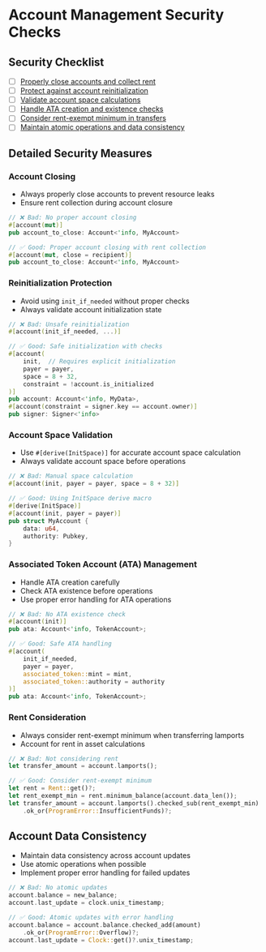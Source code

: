 # Account Management Security Checks

## Security Checklist

- [ ] [Properly close accounts and collect rent](#account-closing)
- [ ] [Protect against account reinitialization](#reinitialization-protection)
- [ ] [Validate account space calculations](#account-space-validation)
- [ ] [Handle ATA creation and existence checks](#associated-token-account-ata-management)
- [ ] [Consider rent-exempt minimum in transfers](#rent-consideration)
- [ ] [Maintain atomic operations and data consistency](#account-data-consistency)

## Detailed Security Measures

### Account Closing

- Always properly close accounts to prevent resource leaks
- Ensure rent collection during account closure

```rust
// ❌ Bad: No proper account closing
#[account(mut)]
pub account_to_close: Account<'info, MyAccount>

// ✅ Good: Proper account closing with rent collection
#[account(mut, close = recipient)]
pub account_to_close: Account<'info, MyAccount>
```

### Reinitialization Protection

- Avoid using `init_if_needed` without proper checks
- Always validate account initialization state

```rust
// ❌ Bad: Unsafe reinitialization
#[account(init_if_needed, ...)]

// ✅ Good: Safe initialization with checks
#[account(
    init,  // Requires explicit initialization
    payer = payer,
    space = 8 + 32,
    constraint = !account.is_initialized
)]
pub account: Account<'info, MyData>,
#[account(constraint = signer.key == account.owner)]
pub signer: Signer<'info>
```

### Account Space Validation

- Use `#[derive(InitSpace)]` for accurate account space calculation
- Always validate account space before operations

```rust
// ❌ Bad: Manual space calculation
#[account(init, payer = payer, space = 8 + 32)]

// ✅ Good: Using InitSpace derive macro
#[derive(InitSpace)]
#[account(init, payer = payer)]
pub struct MyAccount {
    data: u64,
    authority: Pubkey,
}
```

### Associated Token Account (ATA) Management

- Handle ATA creation carefully
- Check ATA existence before operations
- Use proper error handling for ATA operations

```rust
// ❌ Bad: No ATA existence check
#[account(init)]
pub ata: Account<'info, TokenAccount>;

// ✅ Good: Safe ATA handling
#[account(
    init_if_needed,
    payer = payer,
    associated_token::mint = mint,
    associated_token::authority = authority
)]
pub ata: Account<'info, TokenAccount>;
```

### Rent Consideration

- Always consider rent-exempt minimum when transferring lamports
- Account for rent in asset calculations

```rust
// ❌ Bad: Not considering rent
let transfer_amount = account.lamports();

// ✅ Good: Consider rent-exempt minimum
let rent = Rent::get()?;
let rent_exempt_min = rent.minimum_balance(account.data_len());
let transfer_amount = account.lamports().checked_sub(rent_exempt_min)
    .ok_or(ProgramError::InsufficientFunds)?;
```

## Account Data Consistency

- Maintain data consistency across account updates
- Use atomic operations when possible
- Implement proper error handling for failed updates

```rust
// ❌ Bad: No atomic updates
account.balance = new_balance;
account.last_update = clock.unix_timestamp;

// ✅ Good: Atomic updates with error handling
account.balance = account.balance.checked_add(amount)
    .ok_or(ProgramError::Overflow)?;
account.last_update = Clock::get()?.unix_timestamp;
``` 